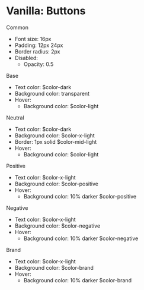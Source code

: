 # Vanilla: Buttons

Common
- Font size: 16px
- Padding: 12px 24px
- Border radius: 2px
- Disabled:
	- Opacity: 0.5

Base
- Text color: $color-dark
- Background color: transparent
- Hover:
	- Background color: $color-light

Neutral
- Text color: $color-dark
- Background color: $color-x-light
- Border: 1px solid $color-mid-light
- Hover:
	- Background color: $color-light

Positive
- Text color: $color-x-light
- Background color: $color-positive
- Hover:
	- Background color: 10% darker $color-positive

Negative
- Text color: $color-x-light
- Background color: $color-negative
- Hover:
	- Background color: 10% darker $color-negative

Brand
- Text color: $color-x-light
- Background color: $color-brand
- Hover:
	- Background color: 10% darker $color-brand